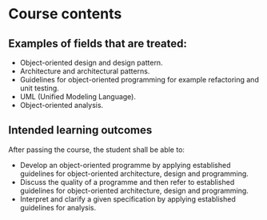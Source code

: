 # Course contents
## Examples of fields that are treated:

* Object-oriented design and design pattern.
* Architecture and architectural patterns.  
* Guidelines for object-oriented programming for example refactoring and unit testing.
* UML (Unified Modeling Language).
* Object-oriented analysis.

## Intended learning outcomes
After passing the course, the student shall be able to:

* Develop an object-oriented programme by applying established guidelines for object-oriented architecture, design and programming.
* Discuss the quality of a programme and then refer to established guidelines for object-oriented architecture, design and programming.
* Interpret and clarify a given specification by applying established guidelines for analysis. 
